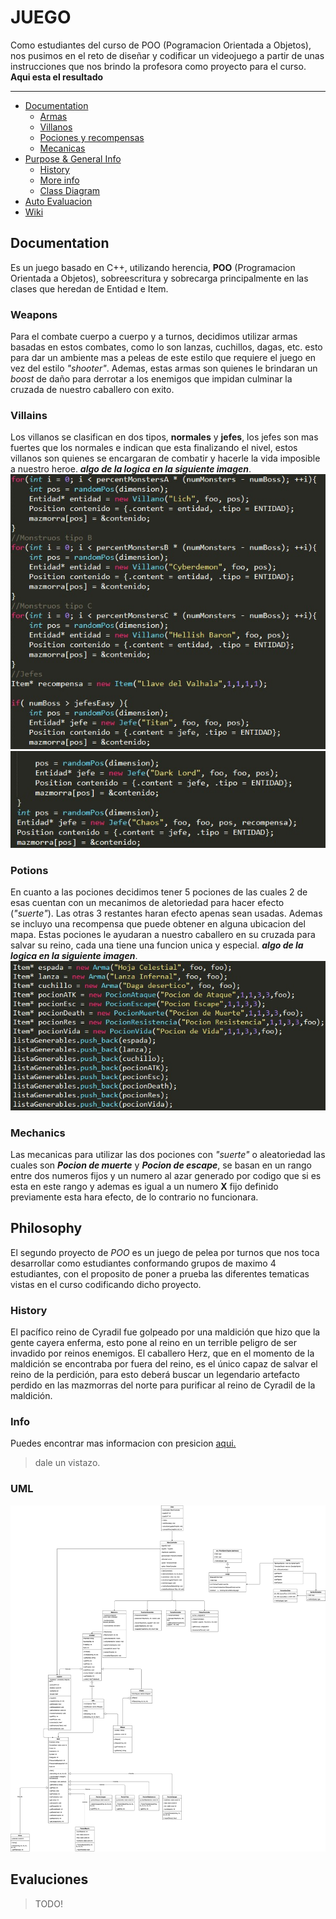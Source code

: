# JUEGO
Como estudiantes del curso de POO (Pogramacion Orientada a Objetos), nos pusimos en el reto de diseñar y codificar un videojuego a partir de unas instrucciones que nos brindo la profesora como proyecto para el curso. **Aqui esta el resultado**
***
* [Documentation](#documentation)
  * [Armas](#weapons)
  * [Villanos](#villains)
  * [Pociones y recompensas](#potions) 
  * [Mecanicas](#mechanics)
* [Purpose & General Info](#philosophy)
  * [History](#history)
  * [More info](#info)
  * [Class Diagram](#uml)
* [Auto Evaluacion](#evaluciones)
* [Wiki](https://github.com/idkwhattoputkk/Proyecto_poo_2/wiki)

## Documentation
Es un juego basado en C++, utilizando herencia, **POO** (Programacion Orientada a Objetos), sobreescritura y sobrecarga  principalmente en las clases que heredan de Entidad e Item.
### Weapons
Para el combate cuerpo a cuerpo y a turnos, decidimos utilizar armas basadas en estos combates, como lo son lanzas, cuchillos, dagas, etc. esto para dar un ambiente mas a peleas de este estilo que requiere el juego en vez del estilo *"shooter"*. Ademas, estas armas son quienes le brindaran un *boost* de daño para derrotar a los enemigos que impidan culminar la cruzada de nuestro caballero con exito.
### Villains
Los villanos se clasifican en dos tipos, **normales** y **jefes**, los jefes son mas fuertes que los normales e indican que esta finalizando el nivel, estos villanos son quienes se encargaran de combatir y hacerle la vida imposible a nuestro heroe. ***algo de la logica en la siguiente imagen***.
![villanos](/images/villains.jpeg)
![jefes](/images/jefes.jpeg)
### Potions
En cuanto a las pociones decidimos tener 5 pociones de las cuales 2 de esas cuentan con un mecanimos de aletoriedad para hacer efecto (*"suerte"*). Las otras 3 restantes haran efecto apenas sean usadas. Ademas se incluyo una recompensa que puede obtener en alguna ubicacion del mapa. Estas pociones le ayudaran a nuestro caballero en su cruzada para salvar su reino, cada una tiene una funcion unica y especial.
***algo de la logica en la siguiente imagen***.
![items](/images/items.jpeg)
###  Mechanics
Las mecanicas para utilizar las dos pociones con *"suerte"* o aleatoriedad las cuales son ***Pocion de muerte*** y ***Pocion de escape***, se basan en un rango entre dos numeros fijos y un numero al azar generado por codigo que si es esta en este rango y ademas es igual a un numero **X** fijo definido previamente esta hara efecto, de lo contrario no funcionara.
## Philosophy
El segundo proyecto de *POO* es un juego de pelea por turnos que nos toca desarrollar como estudiantes conformando grupos de maximo 4 estudiantes, con el proposito de poner a prueba las diferentes tematicas vistas en el curso codificando dicho proyecto.

### History
El pacífico reino de Cyradil fue golpeado por una maldición que hizo que la gente
cayera enferma, esto pone al reino en un terrible peligro de ser invadido por reinos
enemigos. El caballero Herz, que en el momento de la maldición se encontraba por
fuera del reino, es el único capaz de salvar el reino de la perdición, para esto deberá
buscar un legendario artefacto perdido en las mazmorras del norte para
purificar al reino de Cyradil de la maldición.

### Info
Puedes encontrar mas informacion con presicion [aqui.](https://sway.office.com/5lfiMzez5y7Q6kMz)
> dale un vistazo.

### UML
![UML](/images/THE_GAME.jpg)
## Evaluciones
> TODO!